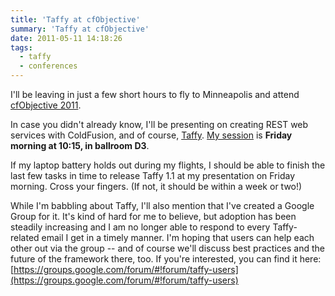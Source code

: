 ```yaml
---
title: 'Taffy at cfObjective'
summary: 'Taffy at cfObjective'
date: 2011-05-11 14:18:26
tags:
  - taffy
  - conferences
---
```


I'll be leaving in just a few short hours to fly to Minneapolis and attend [cfObjective 2011](http://www.cfobjective.com).

In case you didn't already know, I'll be presenting on creating REST web services with ColdFusion, and of course, [Taffy](http://taffy.riaforge.org). [My session](http://www.cfobjective.com/index.cfm/sessions/no-nonsense-restful-coldfusion-web-services-with-taffy/) is **Friday morning at 10:15, in ballroom D3**.

If my laptop battery holds out during my flights, I should be able to finish the last few tasks in time to release Taffy 1.1 at my presentation on Friday morning. Cross your fingers. (If not, it should be within a week or two!)

While I'm babbling about Taffy, I'll also mention that I've created a Google Group for it. It's kind of hard for me to believe, but adoption has been steadily increasing and I am no longer able to respond to every Taffy-related email I get in a timely manner. I'm hoping that users can help each other out via the group -- and of course we'll discuss best practices and the future of the framework there, too. If you're interested, you can find it here: [https://groups.google.com/forum/#!forum/taffy-users](https://groups.google.com/forum/#!forum/taffy-users)
